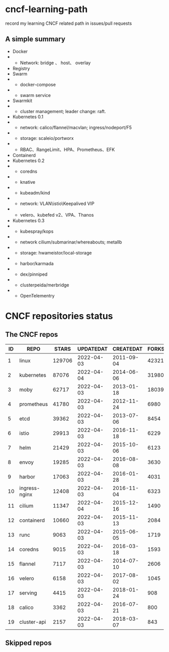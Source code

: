 # cncf-learning-path
record my learning CNCF related path in issues/pull requests

## A simple summary
- Docker
- - Network: bridge 、 host、 overlay
- Registry
- Swarm
- - docker-compose
- - swarm service
- Swarmkit
- - cluster management; leader change: raft.
- Kubernetes 0.1
- - network: calico/flannel/macvlan; ingress/nodeport/F5
- - storage: scaleio/portworx
- - RBAC、RangeLimit、HPA、Prometheus、EFK
- Containerd
- Kubernetes 0.2
- - coredns
- - knative
- - kubeadm/kind
- - network: VLAN\istio\Keepalived VIP
- - velero、kubefed v2、VPA、Thanos
- Kubernetes 0.3
- - kubespray/kops
- - network cilium/submarinar/whereabouts; metallb
- - storage: hwameistor/local-storage
- - harbor/karmada
- - dex/pinniped
- - clusterpeida/merbridge
- - OpenTelementry

# CNCF repositories status
<!--START_SECTION:github_repos-->
## The CNCF repos
| ID |     REPO      | STARS  | UPDATEDAT  | CREATEDAT  | FORKSCOUNT |
|----|---------------|--------|------------|------------|------------|
|  1 | linux         | 129706 | 2022-04-03 | 2011-09-04 |      42321 |
|  2 | kubernetes    |  87076 | 2022-04-04 | 2014-06-06 |      31980 |
|  3 | moby          |  62717 | 2022-04-03 | 2013-01-18 |      18039 |
|  4 | prometheus    |  41780 | 2022-04-03 | 2012-11-24 |       6980 |
|  5 | etcd          |  39362 | 2022-04-03 | 2013-07-06 |       8454 |
|  6 | istio         |  29913 | 2022-04-03 | 2016-11-18 |       6229 |
|  7 | helm          |  21429 | 2022-04-03 | 2015-10-06 |       6123 |
|  8 | envoy         |  19285 | 2022-04-03 | 2016-08-08 |       3630 |
|  9 | harbor        |  17063 | 2022-04-03 | 2016-01-28 |       4031 |
| 10 | ingress-nginx |  12408 | 2022-04-03 | 2016-11-04 |       6323 |
| 11 | cilium        |  11347 | 2022-04-04 | 2015-12-16 |       1490 |
| 12 | containerd    |  10660 | 2022-04-03 | 2015-11-13 |       2084 |
| 13 | runc          |   9063 | 2022-04-03 | 2015-06-05 |       1719 |
| 14 | coredns       |   9015 | 2022-04-03 | 2016-03-18 |       1593 |
| 15 | flannel       |   7117 | 2022-04-03 | 2014-07-10 |       2606 |
| 16 | velero        |   6158 | 2022-04-03 | 2017-08-02 |       1045 |
| 17 | serving       |   4415 | 2022-04-03 | 2018-01-24 |        908 |
| 18 | calico        |   3362 | 2022-04-03 | 2016-07-21 |        800 |
| 19 | cluster-api   |   2157 | 2022-04-03 | 2018-03-07 |        843 |



## Skipped repos
<!--END_SECTION:github_repos-->
